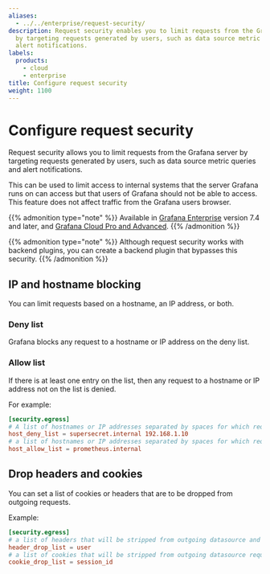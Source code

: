```yaml
---
aliases:
  - ../../enterprise/request-security/
description: Request security enables you to limit requests from the Grafana server
  by targeting requests generated by users, such as data source metric queries and
  alert notifications.
labels:
  products:
    - cloud
    - enterprise
title: Configure request security
weight: 1100
---
```


# Configure request security

Request security allows you to limit requests from the Grafana server by targeting requests generated by users, such as data source metric queries and alert notifications.

This can be used to limit access to internal systems that the server Grafana runs on can access but that users of Grafana should not be able to access. This feature does not affect traffic from the Grafana users browser.

{{% admonition type="note" %}}
Available in [Grafana Enterprise](../../../introduction/grafana-enterprise/) version 7.4 and later, and [Grafana Cloud Pro and Advanced](/docs/grafana-cloud/).
{{% /admonition %}}

{{% admonition type="note" %}}
Although request security works with backend plugins, you can create a backend plugin that bypasses this security.
{{% /admonition %}}

## IP and hostname blocking

You can limit requests based on a hostname, an IP address, or both.

### Deny list

Grafana blocks any request to a hostname or IP address on the deny list.

### Allow list

If there is at least one entry on the list, then any request to a hostname or IP address not on the list is denied.

For example:

```toml
[security.egress]
# A list of hostnames or IP addresses separated by spaces for which requests are blocked.
host_deny_list = supersecret.internal 192.168.1.10
# a list of hostnames or IP addresses separated by spaces for which requests will be allowed, all other requests will be blocked
host_allow_list = prometheus.internal

```

## Drop headers and cookies

You can set a list of cookies or headers that are to be dropped from outgoing requests.

Example:

```toml
[security.egress]
# a list of headers that will be stripped from outgoing datasource and alerting requests
header_drop_list = user
# a list of cookies that will be stripped from outgoing datasource requests (case sensitive)
cookie_drop_list = session_id
```
